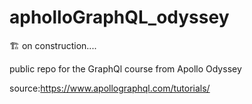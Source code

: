 # apholloGraphQL_odyssey

🏗️ on construction....

public repo for the GraphQl course from Apollo Odyssey  




source:https://www.apollographql.com/tutorials/
